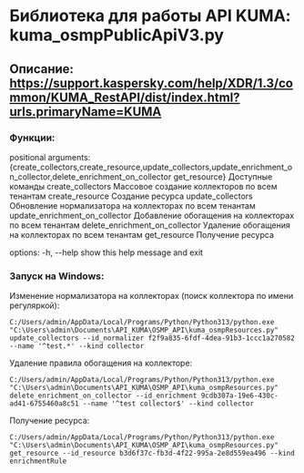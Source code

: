 # Библиотека для работы API KUMA: kuma_osmpPublicApiV3.py

## Описание: https://support.kaspersky.com/help/XDR/1.3/common/KUMA_RestAPI/dist/index.html?urls.primaryName=KUMA

### Функции:
positional arguments: {create_collectors,create_resource,update_collectors,update_enrichment_on_collector,delete_enrichment_on_collector get_resource}
                        Доступные команды
    create_collectors                   Массовое создание коллекторов по всем тенантам
    create_resource                     Создание ресурса
    update_collectors                   Обновление нормализатора на коллекторах по всем тенантам
    update_enrichment_on_collector      Добавление обогащения на коллекторах по всем тенантам
    delete_enrichment_on_collector      Удаление обогащения на коллекторах по всем тенантам
    get_resource                        Получение ресурса

options:
  -h, --help            show this help message and exit

### Запуск на Windows:

Изменение нормализатора на коллекторах (поиск коллектора по имени регуляркой):
```
C:/Users/admin/AppData/Local/Programs/Python/Python313/python.exe "C:\Users\admin\Documents\API_KUMA\OSMP_API\kuma_osmpResources.py" update_collectors --id_normalizer f2f9a835-6fdf-4dea-91b3-1ccc1a270582 --name '^test.*' --kind collector
```

Удаление правила обогащения на коллекторе:
```
C:/Users/admin/AppData/Local/Programs/Python/Python313/python.exe "C:\Users\admin\Documents\API_KUMA\OSMP_API\kuma_osmpResources.py" delete_enrichment_on_collector --id_enrichment 9cdb307a-19e6-430c-ad41-6755460a8c51 --name '^test collector$' --kind collector
```

Получение ресурса:
```
C:/Users/admin/AppData/Local/Programs/Python/Python313/python.exe "C:\Users\admin\Documents\API_KUMA\OSMP_API\kuma_osmpResources.py" get_resource --id_resource b3d6f37c-fb3d-4f22-995a-2e8d559ea496 --kind enrichmentRule
```
